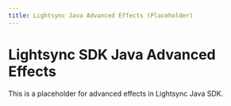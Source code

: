 ```yaml
---
title: Lightsync Java Advanced Effects (Placeholder)
---
```


# Lightsync SDK Java Advanced Effects

This is a placeholder for advanced effects in Lightsync Java SDK.